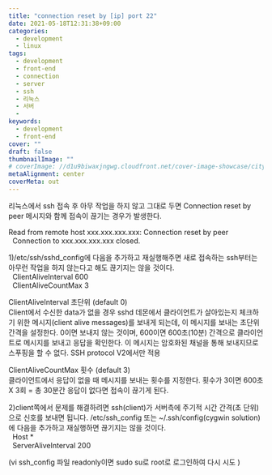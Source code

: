 ```yaml
---
title: "connection reset by [ip] port 22"
date: 2021-05-18T12:31:38+09:00
categories:
  - development
  - linux
tags:
  - development
  - front-end
  - connection
  - server
  - ssh
  - 리눅스
  - 서버
  -
keywords:
  - development
  - front-end
cover: ""
draft: false
thumbnailImage: ""
# coverImage: //d1u9biwaxjngwg.cloudfront.net/cover-image-showcase/city.jpg
metaAlignment: center
coverMeta: out
---
```


리눅스에서 ssh 접속 후 아무 작업을 하지 않고 그대로 두면 Connection reset by peer 메시지와 함께 접속이 끊기는 경우가 발생한다.

Read from remote host xxx.xxx.xxx.xxx: Connection reset by peer  
  Connection to xxx.xxx.xxx.xxx closed.

1)/etc/ssh/sshd_config에 다음을 추가하고 재실행해주면 새로 접속하는 ssh부터는 아무런 작업을 하지 않는다고 해도 끊기지는 않을 것이다.  
  ClientAliveInterval 600  
  ClientAliveCountMax 3

ClientAliveInterval 초단위 (default 0)  
Client에서 수신한 data가 없을 경우 sshd 데몬에서 클라이언트가 살아있는지 체크하기 위한 메시지(client alive messages)를 보내게 되는데, 이 메시지를 보내는 초단위 간격을 설정한다. 0이면 보내지 않는 것이며, 600이면 600초(10분) 간격으로 클라이언트로 메시지를 보내고 응답을 확인한다. 이 메시지는 암호화된 채널을 통해 보내지므로 스푸핑을 할 수 없다. SSH protocol V2에서만 적용

<!--adsense-->

ClientAliveCountMax 횟수 (default 3)  
클라이언트에서 응답이 없을 때 메시지를 보내는 횟수를 지정한다. 횟수가 3이면 600초 X 3회 = 총 30분간 응답이 없다면 접속이 끊기게 된다.

2)client쪽에서 문제를 해결하려면 ssh(client)가 서버측에 주기적 시간 간격(초 단위)으로 신호를 보내면 됩니다. /etc/ssh_config 또는 ~/.ssh/config(cygwin solution)에 다음을 추가하고 재실행하면 끊기지는 않을 것이다.  
  Host \*  
  ServerAliveInterval 200

(vi ssh_config 파일 readonly이면 sudo su로 root로 로그인하여 다시 시도 )
